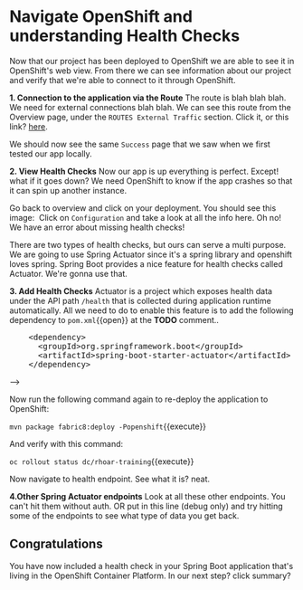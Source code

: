 # Navigate OpenShift and understanding Health Checks

Now that our project has been deployed to OpenShift we are able to see it in OpenShift's web view. From there we can see information about our project and verify that we're able to connect to it through OpenShift.

**1. Connection to the application via the Route**
The route is blah blah blah. We need for external connections blah blah.
We can see this route from the Overview page, under the `ROUTES External Traffic` section.
Click it, or this link? [here](https://[[HOST_SUBDOMAIN]]-80-[[KATACODA_HOST]].environments.katacoda.com/). 

We should now see the same `Success` page that we saw when we first tested our app locally.

**2. View Health Checks**
Now our app is up everything is perfect. Except! what if it goes down?
We need OpenShift to know if the app crashes so that it can spin up another instance.

Go back to overview and click on your deployment. You should see this image: <IMAGE>
Click on `Configuration` and take a look at all the info here. Oh no! We have an error about missing health checks! <IMAGE>

There are two types of health checks, but ours can serve a multi purpose. We are going to use Spring Actuator since it's a spring library and openshift loves spring.
Spring Boot provides a nice feature for health checks called Actuator. We're gonna use that. 

**3. Add Health Checks**
Actuator is a project which exposes health data under the API path `/health` that is collected during application runtime automatically. All we need to do to enable this feature is to add the following dependency to ``pom.xml``{{open}} at the **TODO** comment..

<pre class="file" data-filename="pom.xml" data-target="insert" data-marker="<!-- TODO: Add Actuator dependency here -->">
    &lt;dependency&gt;
      &lt;groupId&gt;org.springframework.boot&lt;/groupId&gt;
      &lt;artifactId&gt;spring-boot-starter-actuator&lt;/artifactId&gt;
    &lt;/dependency&gt;
</pre> -->

Now run the following command again to re-deploy the application to OpenShift:

``mvn package fabric8:deploy -Popenshift``{{execute}}

And verify with this command:

``oc rollout status dc/rhoar-training``{{execute}}

Now navigate to health endpoint. See what it is? neat.

**4.Other Spring Actuator endpoints**
Look at all these other endpoints. You can't hit them without auth. OR put in this line (debug only) and try hitting some of the endpoints to see what type of data you get back.

## Congratulations

You have now included a health check in your Spring Boot application that's living in the OpenShift Container Platform. In our next step? click summary?
